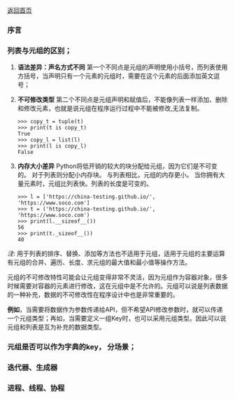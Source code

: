 [返回首页](/index.html)
### 序言

### 列表与元组的区别；
1. __语法差异：声名方式不同__ 第一个不同点是元组的声明使用小括号，而列表使用方括号，当声明只有一个元素的元组时，需要在这个元素的后面添加英文逗号；

2. __不可修改类型__ 第二个不同点是元组声明和赋值后，不能像列表一样添加、删除和修改元素，也就是说元组在程序运行过程中不能被修改,无法复制。

    ```
    >>> copy_t = tuple(t)
    >>> print(t is copy_t)
    True
    >>> copy_l = list(l)
    >>> print(l is copy_l)
    False
    ```
3. __内存大小差异__ Python将低开销的较大的块分配给元组，因为它们是不可变的。 对于列表则分配小内存块。 与列表相比，元组的内存更小。 当你拥有大量元素时，元组比列表快。列表的长度是可变的。
    ```
    >>> l = ['https://china-testing.github.io/', 'https://www.soco.com']
    >>> t = ('https://china-testing.github.io/', 'https://www.soco.com')
    >>> print(l.__sizeof__())
    56
    >>> print(t._sizeof__())
    40
    ```



_注_: 用于列表的排序、替换、添加等方法也不适用于元组，适用于元组的主要运算有元组的合并、遍历、长度、求元组的最大值和最小值等操作方法。

元组的不可修改特性可能会让元组变得非常不灵活，因为元组作为容器对象，很多时候需要对容器的元素进行修改，这在元组中是不允许的。元组可以说是列表数据的一种补充，数据的不可修改性在程序设计中也是非常重要的。

__例如__，当需要将数据作为参数传递给API，但不希望API修改参数时，就可以传递一个元组类型；再如，当需要定义一组Key时，也可以采用元组类型。因此可以说元组和列表是互为补充的数据类型。


### 元组是否可以作为字典的key， 分场景；

### 迭代器、生成器

### 进程、线程、协程 
